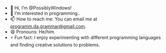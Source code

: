 - 👋 Hi, I’m @PossiblyWindows! 
- 👀 I’m interested in programming..
- 📫 How to reach me: You can email me at programm.da.grammar@gmail.com.
- 😄 Pronouns: He/him.
- ⚡ Fun fact: I enjoy experimenting with different programming languages and finding creative solutions to problems.

<!---
PossiblyWindows/PossiblyWindows is a ✨ special ✨ repository because its `README.md` (this file) appears on your GitHub profile.
You can click the Preview link to take a look at your changes.
--->
